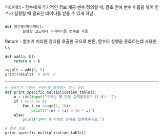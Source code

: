 
파라미터 - 함수에게 추가적인 정보 제공 변수
정의할 때, 괄호 안에 변수 이름을 넣어 함수가 실행될 때 필요한 데이터를 받을 수 있게 하낟. 

```python

def 함수명(파라미터):
		실행할 코드에서 파라미터를 변수로 사용
```

Return - 함수가 처리한 결과를 호출한 곳으로 반환, 함수의 실행을 종료하는데 사용한다. 

```python
def add(a, b):
    return a + b

result = add(3, 5)
print(result)  # 출력: 8

```
***

```python
# 사용자가 선택한 구구단을 출력하는 함수 정의
def print_specific_multiplication_table():
    n = int(input("구구단 몇 단을 출력할까요? (1-9): "))
    if 1 <= n <= 9:
        for i in range(1, 10):
            print(f"{n} x {i} = {n * i}")
    else:
        print("1부터 9 사이의 숫자를 입력해주세요.")

# 함수 호출
print_specific_multiplication_table()

```

